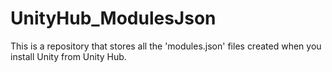 # UnityHub_ModulesJson
This is a repository that stores all the 'modules.json' files created when you install Unity from Unity Hub.
